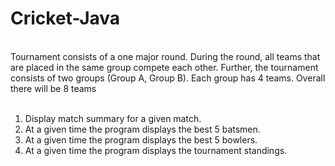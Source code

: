 # Cricket-Java
<br>
Tournament consists of a one major round. During the round, all teams that are placed in the same group compete each other. Further, the tournament consists of two groups (Group A, Group B). Each group has 4 teams. Overall there will be 8 teams
<br>
<br>
<ol>
<li>Display match summary for a given match.</li>
<li>At a given time the program displays the best 5 batsmen.</li>
<li>At a given time the program displays the best 5 bowlers.</li>
<li>At a given time the program displays the tournament standings.</li>
</ol>
